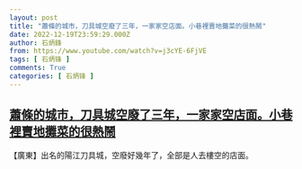 ```yaml
---
layout: post
title: "蕭條的城市，刀具城空廢了三年，一家家空店面。小巷裡賣地攤菜的很熱鬧"
date: 2022-12-19T23:59:29.000Z
author: 石炳鋒
from: https://www.youtube.com/watch?v=j3cYE-6FjVE
tags: [ 石炳锋 ]
comments: True
categories: [ 石炳锋 ]
---
```

<!--1671494369000-->
[蕭條的城市，刀具城空廢了三年，一家家空店面。小巷裡賣地攤菜的很熱鬧](https://www.youtube.com/watch?v=j3cYE-6FjVE)
------

<div>
【廣東】出名的陽江刀具城，空廢好幾年了，全部是人去樓空的店面。
</div>
